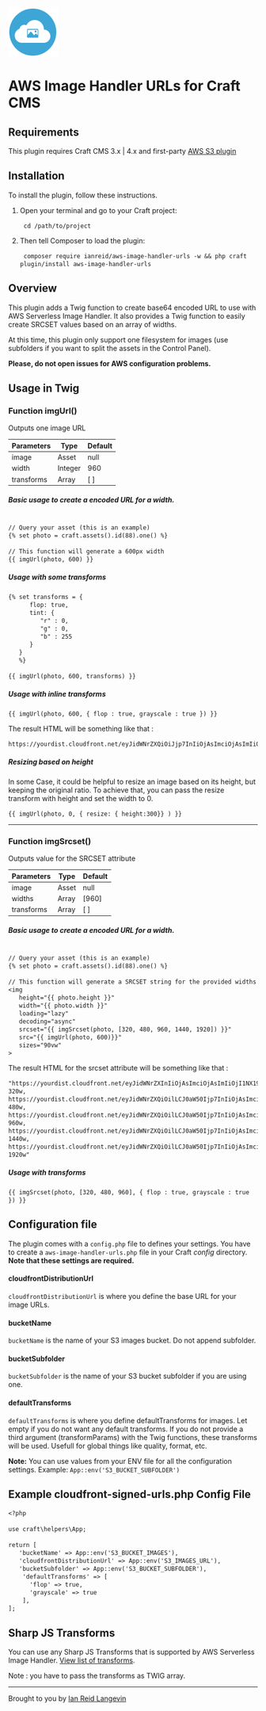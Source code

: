 <p><img src="./src/icon.svg" width="100" height="100" alt="AWS Image Handler URLs icon"></p>

<h1>AWS Image Handler URLs for Craft CMS</h1>


## Requirements

This plugin requires Craft CMS 3.x | 4.x and first-party [AWS S3 plugin](https://plugins.craftcms.com/aws-s3)


## Installation

To install the plugin, follow these instructions.

1. Open your terminal and go to your Craft project:

        cd /path/to/project

2. Then tell Composer to load the plugin:

        composer require ianreid/aws-image-handler-urls -w && php craft plugin/install aws-image-handler-urls


## Overview

This plugin adds a Twig function to create base64 encoded URL to use with AWS Serverless Image Handler. It also provides a Twig function to easily create SRCSET values based on an array of widths.

At this time, this plugin only support one filesystem for images (use subfolders if you want to split the assets in the Control Panel).

__Please, do not open issues for AWS configuration problems.__



## Usage in Twig

### Function imgUrl()

Outputs one image URL

| Parameters    | Type | Default |
| -------- | ------- | ------- |
| image  | Asset    | null |
| width | Integer     | 960 |
| transforms    | Array    | [ ] |

##### Basic usage to create a encoded URL for a width.

```

// Query your asset (this is an example)
{% set photo = craft.assets().id(88).one() %}

// This function will generate a 600px width
{{ imgUrl(photo, 600) }}
```

##### Usage with some transforms

```
{% set transforms = {
      flop: true,
      tint: {
         "r" : 0,
         "g" : 0,
         "b" : 255
      }
   } 
   %}

{{ imgUrl(photo, 600, transforms) }}
```

##### Usage with inline transforms

```
{{ imgUrl(photo, 600, { flop : true, grayscale : true }) }}
```

The result HTML will be something like that :

```
https://yourdist.cloudfront.net/eyJidWNrZXQiOiJjp7InIiOjAsImciOjAsImIiOjI1NX19fQ
```

##### Resizing based on height

In some Case, it could be helpful to resize an image based on its height, but keeping the original ratio. To achieve that, you can pass the resize transform with height and set the width to 0. 

```
{{ imgUrl(photo, 0, { resize: { height:300}} ) }}
```

---

### Function imgSrcset() 

Outputs value for the SRCSET attribute

| Parameters    | Type | Default |
| -------- | ------- | ------- |
| image  | Asset    | null |
| widths | Array     | [960] |
| transforms    | Array    | [ ] |

##### Basic usage to create a encoded URL for a width.

```

// Query your asset (this is an example)
{% set photo = craft.assets().id(88).one() %}

// This function will generate a SRCSET string for the provided widths
<img 
   height="{{ photo.height }}"
   width="{{ photo.width }}"
   loading="lazy"
   decoding="async"
   srcset="{{ imgSrcset(photo, [320, 480, 960, 1440, 1920]) }}"
   src="{{ imgUrl(photo, 600)}}"
   sizes="90vw"
>
```

The result HTML for the srcset attribute will be something like that :

```
"https://yourdist.cloudfront.net/eyJidWNrZXInIiOjAsImciOjAsImIiOjI1NX19fQ 320w,
https://yourdist.cloudfront.net/eyJidWNrZXQiOilLCJ0aW50Ijp7InIiOjAsImciOjAsImIiOjI1NX19fQ 480w,
https://yourdist.cloudfront.net/eyJidWNrZXQiOilLCJ0aW50Ijp7InIiOjAsImciOjAsImIiOjI1NX19fQ 960w,
https://yourdist.cloudfront.net/eyJidWNrZXQiOilLCJ0aW50Ijp7InIiOjAsImciOjAsImIiOjI1NX19fQ 1440w,
https://yourdist.cloudfront.net/eyJidWNrZXQiOilLCJ0aW50Ijp7InIiOjAsImciOjAsImIiOjI1NX19fQ 1920w"
```

##### Usage with transforms

```
{{ imgSrcset(photo, [320, 480, 960], { flop : true, grayscale : true }) }}
```


## Configuration file
The plugin comes with a `config.php` file to defines your settings. You have to create a `aws-image-handler-urls.php` file in your Craft _config_ directory. __Note that these settings are required.__ 

#### cloudfrontDistributionUrl
`cloudfrontDistributionUrl` is where you define the base URL for your image URLs.

#### bucketName
`bucketName` is the name of your S3 images bucket. Do not append subfolder.

#### bucketSubfolder
`bucketSubfolder` is the name of your S3 bucket subfolder if you are using one.

#### defaultTransforms
`defaultTransforms` is where you define defaultTransforms for images. Let empty if you do not want any default transforms. If you do not provide a third argument (transformParams) with the Twig functions, these transforms will be used. Usefull for global things like quality, format, etc.

__Note:__ You can use values from your ENV file for all the configuration settings. Example: `App::env('S3_BUCKET_SUBFOLDER')`



## Example cloudfront-signed-urls.php Config File
```
<?php

use craft\helpers\App;

return [
   'bucketName' => App::env('S3_BUCKET_IMAGES'),
   'cloudfrontDistributionUrl' => App::env('S3_IMAGES_URL'),
   'bucketSubfolder' => App::env('S3_BUCKET_SUBFOLDER'),
    'defaultTransforms' => [
      'flop' => true,
      'grayscale' => true
    ],
];
```



## Sharp JS Transforms

You can use any Sharp JS Transforms that is supported by AWS Serverless Image Handler.
[View list of transforms](https://sharp.pixelplumbing.com/api-operation). 

Note : you have to pass the transforms as TWIG array.





---


Brought to you by [Ian Reid Langevin](https://www.reidlangevin.com)
